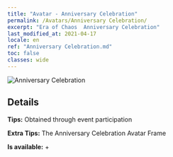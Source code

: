 ```yaml
---
title: "Avatar - Anniversary Celebration"
permalink: /Avatars/Anniversary Celebration/
excerpt: "Era of Chaos  Anniversary Celebration"
last_modified_at: 2021-04-17
locale: en
ref: "Anniversary Celebration.md"
toc: false
classes: wide
---
```

 ![Anniversary Celebration](/images/a/avatarFrame_65.png)

## Details

 **Tips:** Obtained through event participation 

 **Extra Tips:** The Anniversary Celebration Avatar Frame 

 **Is available:**  + 

